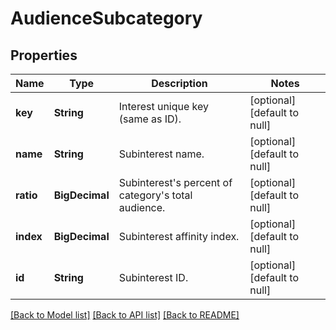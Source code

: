 # AudienceSubcategory
## Properties

| Name | Type | Description | Notes |
|------------ | ------------- | ------------- | -------------|
| **key** | **String** | Interest unique key (same as ID). | [optional] [default to null] |
| **name** | **String** | Subinterest name. | [optional] [default to null] |
| **ratio** | **BigDecimal** | Subinterest&#39;s percent of category&#39;s total audience. | [optional] [default to null] |
| **index** | **BigDecimal** | Subinterest affinity index. | [optional] [default to null] |
| **id** | **String** | Subinterest ID. | [optional] [default to null] |

[[Back to Model list]](../README.md#documentation-for-models) [[Back to API list]](../README.md#documentation-for-api-endpoints) [[Back to README]](../README.md)

